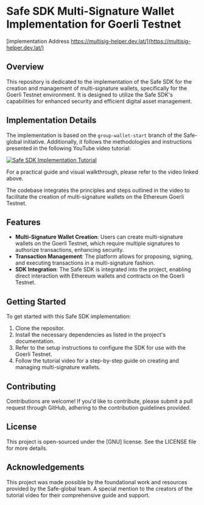 # Safe SDK Multi-Signature Wallet Implementation for Goerli Testnet
[implementation Address https://multisig-helper.dev.lat/](https://multisig-helper.dev.lat/)

## Overview

This repository is dedicated to the implementation of the Safe SDK for the creation and management of multi-signature wallets, specifically for the Goerli Testnet environment. It is designed to utilize the Safe SDK's capabilities for enhanced security and efficient digital asset management.

## Implementation Details

The implementation is based on the `group-wallet-start` branch of the Safe-global initiative. Additionally, it follows the methodologies and instructions presented in the following YouTube video tutorial:

[![Safe SDK Implementation Tutorial](https://img.youtube.com/vi/0ONESJWkAj8/0.jpg)](https://www.youtube.com/watch?v=0ONESJWkAj8)

For a practical guide and visual walkthrough, please refer to the video linked above.

The codebase integrates the principles and steps outlined in the video to facilitate the creation of multi-signature wallets on the Ethereum Goerli Testnet.

## Features

- **Multi-Signature Wallet Creation**: Users can create multi-signature wallets on the Goerli Testnet, which require multiple signatures to authorize transactions, enhancing security.
- **Transaction Management**: The platform allows for proposing, signing, and executing transactions in a multi-signature fashion.
- **SDK Integration**: The Safe SDK is integrated into the project, enabling direct interaction with Ethereum wallets and contracts on the Goerli Testnet.

## Getting Started

To get started with this Safe SDK implementation:

1. Clone the repositor.
2. Install the necessary dependencies as listed in the project's documentation.
3. Refer to the setup instructions to configure the SDK for use with the Goerli Testnet.
4. Follow the tutorial video for a step-by-step guide on creating and managing multi-signature wallets.

## Contributing

Contributions are welcome! If you'd like to contribute, please submit a pull request through GitHub, adhering to the contribution guidelines provided.

## License

This project is open-sourced under the [GNU] license. See the LICENSE file for more details.

## Acknowledgements

This project was made possible by the foundational work and resources provided by the Safe-global team. A special mention to the creators of the tutorial video for their comprehensive guide and support.
